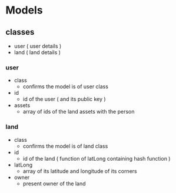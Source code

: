 # Models

## classes
* user ( user details )
* land ( land details )

### user
* class
    + confirms the model is of user class
* id
    + id of the user ( and its public key )
* assets
    + array of ids of the land assets with the person

### land
* class
    + confirms the model is of land class
* id
    + id of the land ( function of latLong containing hash function )
* latLong
    + array of its latitude and longitude of its corners
* owner
    + present owner of the land
